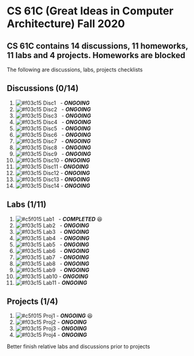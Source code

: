 # CS 61C (Great Ideas in Computer Architecture)  Fall 2020 

## CS 61C contains 14 discussions, 11 homeworks, 11 labs and 4 projects. Homeworks are blocked 

The following are discussions, labs, projects checklists

## Discussions (0/14)
1. ![#f03c15](https://placehold.co/15x15/f03c15/f03c15.png) Disc1 &nbsp; - ***ONGOING***
1. ![#f03c15](https://placehold.co/15x15/f03c15/f03c15.png) Disc2 &nbsp;  - ***ONGOING***
1. ![#f03c15](https://placehold.co/15x15/f03c15/f03c15.png) Disc3 &nbsp;  - ***ONGOING***
1. ![#f03c15](https://placehold.co/15x15/f03c15/f03c15.png) Disc4 &nbsp;  - ***ONGOING***
1. ![#f03c15](https://placehold.co/15x15/f03c15/f03c15.png) Disc5 &nbsp;  - ***ONGOING***
1. ![#f03c15](https://placehold.co/15x15/f03c15/f03c15.png) Disc6 &nbsp;  - ***ONGOING***
1. ![#f03c15](https://placehold.co/15x15/f03c15/f03c15.png) Disc7 &nbsp;  - ***ONGOING***
1. ![#f03c15](https://placehold.co/15x15/f03c15/f03c15.png) Disc8 &nbsp;  - ***ONGOING***
1. ![#f03c15](https://placehold.co/15x15/f03c15/f03c15.png) Disc9 &nbsp; - ***ONGOING***
1. ![#f03c15](https://placehold.co/15x15/f03c15/f03c15.png) Disc10 - ***ONGOING***
1. ![#f03c15](https://placehold.co/15x15/f03c15/f03c15.png) Disc11 - ***ONGOING***
1. ![#f03c15](https://placehold.co/15x15/f03c15/f03c15.png) Disc12 - ***ONGOING***
1. ![#f03c15](https://placehold.co/15x15/f03c15/f03c15.png) Disc13 - ***ONGOING***
1. ![#f03c15](https://placehold.co/15x15/f03c15/f03c15.png) Disc14 - ***ONGOING***

## Labs (1/11)
1. ![#c5f015](https://placehold.co/15x15/c5f015/c5f015.png) Lab1 &nbsp;  - ***COMPLETED***  😆
1. ![#f03c15](https://placehold.co/15x15/f03c15/f03c15.png) Lab2 &nbsp;  - ***ONGOING***
1. ![#f03c15](https://placehold.co/15x15/f03c15/f03c15.png) Lab3 &nbsp;  - ***ONGOING***
1. ![#f03c15](https://placehold.co/15x15/f03c15/f03c15.png) Lab4 &nbsp;  - ***ONGOING***
1. ![#f03c15](https://placehold.co/15x15/f03c15/f03c15.png) Lab5 &nbsp;  - ***ONGOING***
1. ![#f03c15](https://placehold.co/15x15/f03c15/f03c15.png) Lab6 &nbsp;  - ***ONGOING***
1. ![#f03c15](https://placehold.co/15x15/f03c15/f03c15.png) Lab7 &nbsp;  - ***ONGOING***
1. ![#f03c15](https://placehold.co/15x15/f03c15/f03c15.png) Lab8 &nbsp;  - ***ONGOING***
1. ![#f03c15](https://placehold.co/15x15/f03c15/f03c15.png) Lab9 &nbsp;  - ***ONGOING***
1. ![#f03c15](https://placehold.co/15x15/f03c15/f03c15.png) Lab10 - ***ONGOING***
1. ![#f03c15](https://placehold.co/15x15/f03c15/f03c15.png) Lab11 - ***ONGOING***

## Projects (1/4)
1. ![#c5f015](https://placehold.co/15x15/c5f015/c5f015.png) Proj1 - ***ONGOING*** 😆
1. ![#f03c15](https://placehold.co/15x15/f03c15/f03c15.png) Proj2 - ***ONGOING***
1. ![#f03c15](https://placehold.co/15x15/f03c15/f03c15.png) Proj3 - ***ONGOING***
1. ![#f03c15](https://placehold.co/15x15/f03c15/f03c15.png) Proj4 - ***ONGOING***

Better finish relative labs and discussions prior to projects